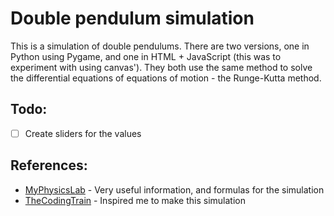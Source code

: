 # Double pendulum simulation

This is a simulation of double pendulums. There are two versions, one in Python using Pygame, and one in HTML + JavaScript (this was to experiment with using canvas').
They both use the same method to solve the differential equations of equations of motion - the Runge-Kutta method.

## Todo:
- [ ] Create sliders for the values

## References:
- [MyPhysicsLab](https://www.myphysicslab.com/pendulum/double-pendulum-en.html) - Very useful information, and formulas for the simulation
- [TheCodingTrain](https://www.youtube.com/watch?v=uWzPe_S-RVE) - Inspired me to make this simulation
